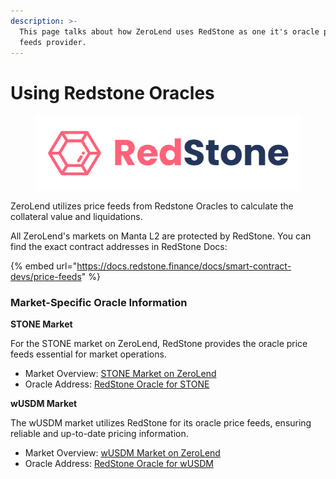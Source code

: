 ```yaml
---
description: >-
  This page talks about how ZeroLend uses RedStone as one it's oracle price
  feeds provider.
---
```


# Using Redstone Oracles

<figure><img src="../../.gitbook/assets/RedStone_main logo.svg" alt=""><figcaption></figcaption></figure>

ZeroLend utilizes price feeds from Redstone Oracles to calculate the collateral value and liquidations.

All ZeroLend's markets on Manta L2 are protected by RedStone. You can find the exact contract addresses in RedStone Docs:

{% embed url="https://docs.redstone.finance/docs/smart-contract-devs/price-feeds" %}

### Market-Specific Oracle Information

**STONE Market**

For the STONE market on ZeroLend, RedStone provides the oracle price feeds essential for market operations.

* Market Overview: [STONE Market on ZeroLend](https://app.zerolend.xyz/reserve-overview/?underlyingAsset=0xec901da9c68e90798bbbb74c11406a32a70652c3\&marketName=proto\_manta\_v3)
* Oracle Address: [RedStone Oracle for STONE](https://pacific-explorer.manta.network/address/0x36c44B353a340fbC5c7a6A0b8C56269CAC6967A3)

**wUSDM Market**

The wUSDM market utilizes RedStone for its oracle price feeds, ensuring reliable and up-to-date pricing information.

* Market Overview: [wUSDM Market on ZeroLend](https://app.zerolend.xyz/reserve-overview/?underlyingAsset=0xbdad407f77f44f7da6684b416b1951eca461fb07\&marketName=proto\_manta\_v3)
* Oracle Address: [RedStone Oracle for wUSDM](https://pacific-explorer.manta.network/address/0x06D3ddB240A0848FF6d6952742fe814306F86356)
